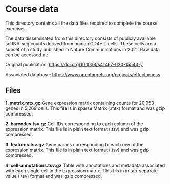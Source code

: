 # Course data

This directory contains all the data files required to complete the course exercises.


The data disseminated from this directory consists of publicly available scRNA-seq counts derived from human CD4+ T cells. These cells are a subset of a study published in Nature Communications in 2021. Raw data can be accessed at:


Original publication: https://doi.org/10.1038/s41467-020-15543-y

Associated database:  https://www.opentargets.org/projects/effectorness


## Files
**1. matrix.mtx.gz**            Gene expression matrix containing counts for 20,953 genes in 5,269 cells. This file is in sparse Matrix (.mtx) format and was gzip compressed. 

**2. barcodes.tsv.gz**          Cell IDs corresponding to each column of the expression matrix. This file is in plain text format (.tsv) and was gzip compressed.

**3. features.tsv.gz**          Gene names corresponding to each row of the expression matrix. This file is in plain text format (.tsv) and was gzip compressed.

**4. cell-annotations.tsv.gz**  Table with annotations and metadata associated with each single cell in the expression matrix. This fils in in tab-separate value (.tsv) format and was gzip compressed.
